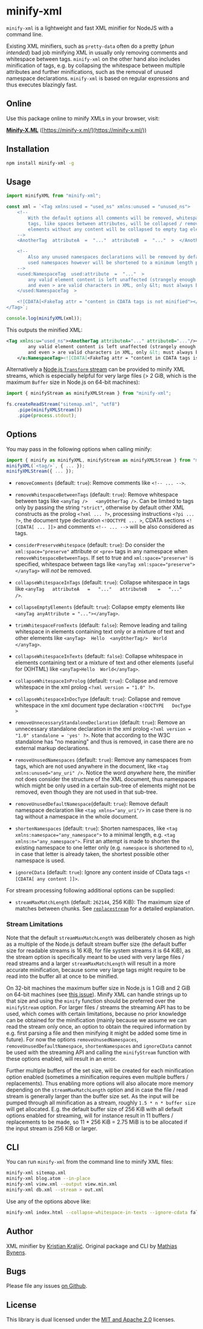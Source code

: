 # minify-xml

`minify-xml` is a lightweight and fast XML minifier for NodeJS with a command line.

Existing XML minifiers, such as `pretty-data` often do a pretty (*phun intended*) bad job minifying XML in usually only removing comments and whitespace between tags. `minify-xml` on the other hand also includes minification of tags, e.g. by collapsing the whitespace between multiple attributes and further minifications, such as the removal of unused namespace declarations. `minify-xml` is based on regular expressions and thus executes blazingly fast.

## Online

Use this package online to minify XMLs in your browser, visit:

**[Minify-X.ML](https://minify-x.ml/)** ([https://minify-x.ml/](https://minify-x.ml/))

## Installation

```bash
npm install minify-xml -g
```

## Usage

```js
import minifyXML from "minify-xml";

const xml = `<Tag xmlns:used = "used_ns" xmlns:unused = "unused_ns">
    <!--
        With the default options all comments will be removed, whitespace in
        tags, like spaces between attributes, will be collapsed / removed and
        elements without any content will be collapsed to empty tag elements
    -->
    <AnotherTag  attributeA  =  "..."  attributeB  =  "..."  >  </AnotherTag  >

    <!--
        Also any unused namespaces declarations will be removed by default,
        used namespaces however will be shortened to a minimum length possible
    -->
    <used:NamespaceTag  used:attribute  =  "..."  >
        any valid element content is left unaffected (strangely enough = " ... "
        and even > are valid characters in XML, only &lt; must always be encoded)
    </used:NamespaceTag  >

    <![CDATA[<FakeTag attr = "content in CDATA tags is not minified"></FakeTag>]]>
</Tag>`;

console.log(minifyXML(xml));
```

This outputs the minified XML:

```xml
<Tag xmlns:u="used_ns"><AnotherTag attributeA="..." attributeB="..."/><u:NamespaceTag u:attribute="...">
        any valid element content is left unaffected (strangely enough = " ... "
        and even > are valid characters in XML, only &lt; must always be encoded)
    </u:NamespaceTag><![CDATA[<FakeTag attr = "content in CDATA tags is not minified"></FakeTag>]]></Tag>
```

Alternatively a [Node.js `Transform` stream](https://nodejs.org/api/stream.html#stream_class_stream_transform) can be provided to minify XML streams, which is especially helpful for very large files (> 2 GiB, which is the maximum `Buffer` size in Node.js on 64-bit machines):

```js
import { minifyStream as minifyXMLStream } from "minify-xml";

fs.createReadStream("sitemap.xml", "utf8")
    .pipe(minifyXMLStream())
    .pipe(process.stdout);
```

## Options

You may pass in the following options when calling minify:

```js
import { minify as minifyXML, minifyStream as minifyXMLStream } from "minify-xml";
minifyXML(`<tag/>`, { ... });
minifyXMLStream({ ... });
```

- `removeComments` (default: `true`): Remove comments like `<!-- ... -->`.

- `removeWhitespaceBetweenTags` (default: `true`): Remove whitespace between tags like `<anyTag />   <anyOtherTag />`. Can be limited to tags only by passing the string `"strict"`, otherwise by default other XML constructs as the prolog `<?xml ... ?>`, processing instructions `<?pi ... ?>`, the document type declaration `<!DOCTYPE ... >`, CDATA sections `<![CDATA[ ... ]]>` and comments `<!-- ... -->` will be also considered as tags.

- `considerPreserveWhitespace` (default: `true`): Do consider the `xml:space="preserve"` attribute or `<pre>` tags in any namespace when `removeWhitespaceBetweenTags`. If set to true and `xml:space="preserve"` is specified, whitespace between tags like `<anyTag xml:space="preserve">   </anyTag>` will _not_ be removed.

- `collapseWhitespaceInTags` (default: `true`): Collapse whitespace in tags like `<anyTag   attributeA   =   "..."   attributeB    =   "..."   />`.

- `collapseEmptyElements` (default: `true`): Collapse empty elements like `<anyTag anyAttribute = "..."></anyTag>`.

- `trimWhitespaceFromTexts` (default: `false`): Remove leading and tailing whitespace in elements containing text only or a mixture of text and other elements like `<anyTag>  Hello  <anyOtherTag/>  World  </anyTag>`.

- `collapseWhitespaceInTexts` (default: `false`): Collapse whitespace in elements containing text or a mixture of text and other elements (useful for (X)HTML) like `<anyTag>Hello  World</anyTag>`.

- `collapseWhitespaceInProlog` (default: `true`): Collapse and remove whitespace in the xml prolog `<?xml version = "1.0" ?>`.

- `collapseWhitespaceInDocType` (default: `true`): Collapse and remove whitespace in the xml document type declaration `<!DOCTYPE   DocType   >`

- `removeUnnecessaryStandaloneDeclaration` (default: `true`): Remove an unnecessary standalone declaration in the xml prolog `<?xml version = "1.0" standalone = 'yes' ?>`. Note that according to the W3C standalone has "no meaning" and thus is removed, in case there are no external markup declarations. 

- `removeUnusedNamespaces` (default: `true`): Remove any namespaces from tags, which are not used anywhere in the document, like `<tag xmlns:unused="any_uri" />`. Notice the word *anywhere* here, the minifier not does consider the structure of the XML document, thus namespaces which might be only used in a certain sub-tree of elements might not be removed, even though they are not used in that sub-tree.

- `removeUnusedDefaultNamespace`(default: `true`): Remove default namespace declaration like `<tag xmlns="any_uri"/>` in case there is no tag without a namespace in the whole document.

- `shortenNamespaces` (default: `true`): Shorten namespaces, like `<tag xmlns:namespace="any_namespace">` to a minimal length, e.g. `<tag xmlns:n="any_namespace">`. First an attempt is made to shorten the existing namespace to one letter only (e.g. `namespace` is shortened to `n`), in case that letter is already taken, the shortest possible other namespace is used.

- `ignoreCData` (default: `true`): Ignore any content inside of CData tags `<![CDATA[ any content ]]>`.

For stream processing following additional options can be supplied:

- `streamMaxMatchLength` (default: `262144`, 256 KiB): The maximum size of matches between chunks. See [`replacestream`](https://www.npmjs.com/package/replacestream#does-that-apply-across-more-than-2-chunks-how-does-it-work-with-regexes) for a detailed explanation.

### Stream Limitations

Note that the default `streamMaxMatchLength` was deliberately chosen as high as a multiple of the Node.js default stream buffer size (the default buffer size for readable streams is 16 KiB, for file system streams it is 64 KiB), as the stream option is specifically meant to be used with very large files / read streams and a larger `streamMaxMatchLength` will result in a more accurate minification, because some very large tags might require to be read into the buffer all at once to be minified.

On 32-bit machines the maximum buffer size in Node.js is 1 GiB and 2 GiB on 64-bit machines (see [this issue](https://bugs.chromium.org/p/v8/issues/detail?id=4153)). Minify XML can handle strings up to that size and using the `minify` function should be preferred over the `minifyStream` option. For larger files / streams the streaming API has to be used, which comes with certain limitations, because no prior knowledge can be obtained for the minification (mainly because we assume we can read the stream only once, an option to obtain the required information by e.g. first parsing a file and then minifying it might be added some time in future). For now the options `removeUnusedNamespaces`, `removeUnusedDefaultNamespace`, `shortenNamespaces` and `ignoreCData` cannot be used with the streaming API and calling the `minifyStream` function with these options enabled, will result in an error. 

Further multiple buffers of the set size, will be created for each minification option enabled (sometimes a minification requires even multiple buffers / replacements). Thus enabling more options will also allocate more memory depending on the `streamMaxMatchLength` option and in case the file / read stream is generally larger than the buffer size set. As the input will be pumped through all minification as a stream, roughly `1.5 * n * buffer size` will get allocated. E.g. the default buffer size of 256 KiB with all default options enabled for streaming, will for instance result in 11 buffers / replacements to be made, so 11 * 256 KiB = 2.75 MiB is to be allocated if the input stream is 256 KiB or larger.

## CLI

You can run `minify-xml` from the command line to minify XML files:

```bash
minify-xml sitemap.xml
minify-xml blog.atom --in-place
minify-xml view.xml --output view.min.xml
minify-xml db.xml --stream > out.xml
```

Use any of the options above like:

```bash
minify-xml index.html --collapse-whitespace-in-texts --ignore-cdata false
```

## Author

XML minifier by [Kristian Kraljić](https://kra.lc/). Original package and CLI by [Mathias Bynens](https://mathiasbynens.be/).

## Bugs

Please file any issues [on Github](https://github.com/kristian/minify-xml/issues).

## License

This library is dual licensed under the [MIT and Apache 2.0](LICENSE) licenses.